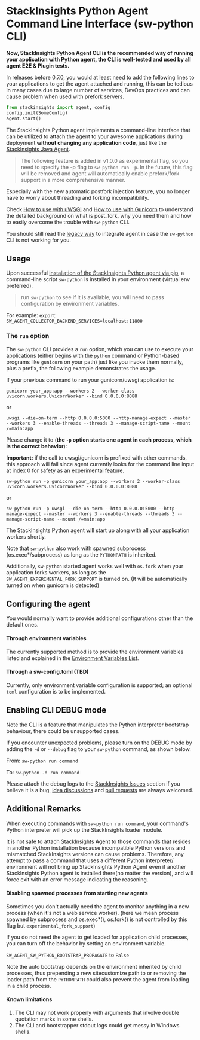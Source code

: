 # StackInsights Python Agent Command Line Interface (sw-python CLI)

**Now, StackInsights Python Agent CLI is the recommended way of running your application with Python agent, 
the CLI is well-tested and used by all agent E2E & Plugin tests.**


In releases before 0.7.0, you would at least need to add the following lines to your applications to get the agent attached and running, 
this can be tedious in many cases due to large number of services, DevOps practices and can cause problem when used with prefork servers.

```python
from stackinsights import agent, config
config.init(SomeConfig)
agent.start()
```


The StackInsights Python agent implements a command-line interface that can be utilized to attach the agent to your
awesome applications during deployment **without changing any application code**, 
just like the [StackInsights Java Agent](https://github.com/apache/stackinsights-java).

> The following feature is added in v1.0.0 as experimental flag, so you need to specify the -p flag to `sw-python run -p`. 
> In the future, this flag will be removed and agent will automatically enable prefork/fork support in a more comprehensive manner.

Especially with the new automatic postfork injection feature, you no longer have to worry about threading and forking incompatibility.

Check [How to use with uWSGI](faq/How-to-use-with-uwsgi.md) and [How to use with Gunicorn](faq/How-to-use-with-gunicorn.md) to understand
the detailed background on what is post_fork, why you need them and how to easily overcome the trouble with `sw-python` CLI.

You should still read the [legacy way](Intrusive.md) to integrate agent in case the `sw-python` CLI is not working for you.



## Usage

Upon successful [installation of the StackInsights Python agent via pip](Installation.md#from-pypi),
a command-line script `sw-python` is installed in your environment (virtual env preferred).

> run `sw-python` to see if it is available, you will need to pass configuration by environment variables.

For example: `export SW_AGENT_COLLECTOR_BACKEND_SERVICES=localhost:11800`

### The `run` option

The `sw-python` CLI provides a `run` option, which you can use to execute your applications
(either begins with the `python` command or Python-based programs like `gunicorn` on your path) 
just like you invoke them normally, plus a prefix, the following example demonstrates the usage.

If your previous command to run your gunicorn/uwsgi application is:

`gunicorn your_app:app --workers 2 --worker-class uvicorn.workers.UvicornWorker --bind 0.0.0.0:8088`

or

`uwsgi --die-on-term --http 0.0.0.0:5000 --http-manage-expect --master --workers 3 --enable-threads --threads 3 --manage-script-name --mount /=main:app`

Please change it to (**the `-p` option starts one agent in each process, which is the correct behavior**):

**Important:** if the call to uwsgi/gunicorn is prefixed with other commands, this approach will fail 
since agent currently looks for the command line input at index 0 for safety as an experimental feature.

`sw-python run -p gunicorn your_app:app --workers 2 --worker-class uvicorn.workers.UvicornWorker --bind 0.0.0.0:8088`

or 

`sw-python run -p uwsgi --die-on-term --http 0.0.0.0:5000 --http-manage-expect --master --workers 3 --enable-threads --threads 3 --manage-script-name --mount /=main:app`


The StackInsights Python agent will start up along with all your application workers shortly.

Note that `sw-python` also work with spawned subprocess (os.exec*/subprocess) as long as the `PYTHONPATH` is inherited. 

Additionally, `sw-python` started agent works well with `os.fork` when your application forks workers, 
as long as the `SW_AGENT_EXPERIMENTAL_FORK_SUPPORT` is turned on. (It will be automatically turned on when gunicorn is detected)

## Configuring the agent 

You would normally want to provide additional configurations other than the default ones.

#### Through environment variables

The currently supported method is to provide the environment variables listed 
and explained in the [Environment Variables List](Configuration.md).

#### Through a sw-config.toml (TBD)

Currently, only environment variable configuration is supported; an optional `toml` configuration is to be implemented.

## Enabling CLI DEBUG mode

Note the CLI is a feature that manipulates the Python interpreter bootstrap behaviour, there could be unsupported cases.

If you encounter unexpected problems, please turn on the DEBUG mode by adding the `-d` or `--debug` flag to your `sw-python` command, as shown below.

From: `sw-python run command`

To: `sw-python -d run command`

Please attach the debug logs to the [StackInsights Issues](https://github.com/apache/stackinsights/issues) section if you believe it is a bug,
[idea discussions](https://github.com/apache/stackinsights/discussions) and [pull requests](https://github.com/apache/stackinsights-python/pulls) are always welcomed.


## Additional Remarks

When executing commands with `sw-python run command`, your command's Python interpreter will pick up the StackInsights loader module.

It is not safe to attach StackInsights Agent to those commands that resides in another Python installation 
because incompatible Python versions and mismatched StackInsights versions can cause problems. 
Therefore, any attempt to pass a command that uses a different Python interpreter/ environment will not bring up 
StackInsights Python Agent even if another StackInsights Python agent is installed there(no matter the version), 
and will force exit with an error message indicating the reasoning.

#### Disabling spawned processes from starting new agents

Sometimes you don't actually need the agent to monitor anything in a new process (when it's not a web service worker). 
(here we mean process spawned by subprocess and os.exec*(), os.fork() is not controlled by this flag but `experimental_fork_support`)

If you do not need the agent to get loaded for application child processes, you can turn off the behavior by setting an environment variable.

`SW_AGENT_SW_PYTHON_BOOTSTRAP_PROPAGATE` to `False`

Note the auto bootstrap depends on the environment inherited by child processes, 
thus prepending a new sitecustomize path to or removing the loader path from the `PYTHONPATH` could also prevent the agent from loading in a child process. 

#### Known limitations

1. The CLI may not work properly with arguments that involve double quotation marks in some shells.
2. The CLI and bootstrapper stdout logs could get messy in Windows shells.
